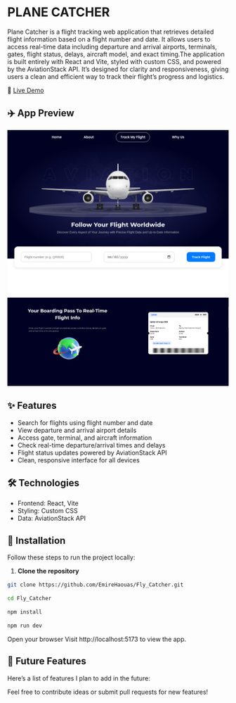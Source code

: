 # PLANE CATCHER


Plane Catcher is a flight tracking web application that retrieves detailed flight
information based on a flight number and date. It allows users to access real-time
data including departure and arrival airports, terminals, gates, flight status,
delays, aircraft model, and exact timing.The application is built entirely
with React and Vite, styled with custom CSS, and powered by the AviationStack 
API. It’s designed for clarity and responsiveness, giving users a clean and
efficient way to track their flight’s progress and logistics.

🔗 [Live Demo](https://emire-haouas.dev/plane_Catcher2/)

## ✈️ App Preview
![Home Preview](https://raw.githubusercontent.com/EmireHaouas/Fly_Catcher/refs/heads/main/plane_Catcher2/src/assets/imgs/preview.jpg)
![Flight Result Preview](https://raw.githubusercontent.com/EmireHaouas/Fly_Catcher/refs/heads/main/plane_Catcher2/src/assets/imgs/preview2.png)





## ✨ Features
- Search for flights using flight number and date
- View departure and arrival airport details
- Access gate, terminal, and aircraft information
- Check real-time departure/arrival times and delays
-  Flight status updates powered by AviationStack API
- Clean, responsive interface for all devices

## 🛠️ Technologies
- Frontend: React, Vite
- Styling: Custom CSS
- Data: AviationStack API


## 🚀 Installation

Follow these steps to run the project locally:

1. **Clone the repository**
```bash
git clone https://github.com/EmireHaouas/Fly_Catcher.git
````
````bash
cd Fly_Catcher
````
````bash
npm install

````

```bash
npm run dev
````
Open your browser
Visit http://localhost:5173 to view the app.

## 🔮 Future Features

Here’s a list of features I plan to add in the future:




Feel free to contribute ideas or submit pull requests for new features!
